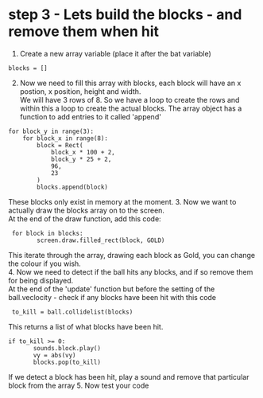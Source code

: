 # step 3 - Lets build the blocks - and remove them when hit

1. Create a new array variable (place it after the bat variable)
```
blocks = []
```
2. Now we need to fill this array with blocks, each block will have an x postion, x position, height and width.   
We will have 3 rows of 8. So we have a loop to create the rows and within this a loop to create the actual blocks.
The array object has a function to add entries to it called 'append'
```
for block_y in range(3):
    for block_x in range(8):
        block = Rect(
            block_x * 100 + 2,
            block_y * 25 + 2,
            96,
            23
        )
        blocks.append(block)
```
These blocks only exist in memory at the moment.
3. Now we want to actually draw the blocks array on to the screen.   
At the end of the draw function, add this code:
```
 for block in blocks:
        screen.draw.filled_rect(block, GOLD)
```
This iterate through the array, drawing each block as Gold, you can change the colour if you wish.   
4. Now we need to detect if the ball hits any blocks, and if so remove them for being displayed.   
At the end of the 'update' function but before the setting of the ball.veclocity - check if any blocks have been hit with this code  
```
 to_kill = ball.collidelist(blocks)
 ```
 This returns a list of what blocks have been hit.   
 ```
 if to_kill >= 0:
        sounds.block.play()
        vy = abs(vy)
        blocks.pop(to_kill)
 ```
 If we detect a block has been hit, play a sound and remove that particular block from the array
 5. Now test your code